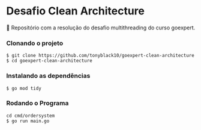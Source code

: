 # Desafio Clean Architecture

<p>🚀 Repositório com a resolução do desafio multithreading do curso goexpert.</p>

### Clonando o projeto
```
$ git clone https://github.com/tonyblack10/goexpert-clean-architecture
$ cd goexpert-clean-architecture
```

### Instalando as dependências
```
$ go mod tidy
```

### Rodando o Programa
```
cd cmd/ordersystem
$ go run main.go
```
